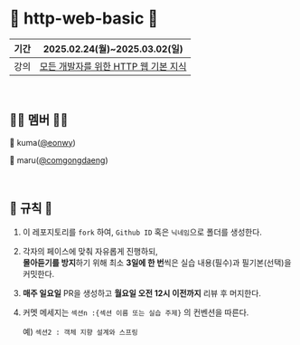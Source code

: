 # 🍃 http-web-basic 🍃

|기간|2025.02.24(월)~2025.03.02(일)|
|--|--|
|강의|[모든 개발자를 위한 HTTP 웹 기본 지식](https://www.inflearn.com/course/http-%EC%9B%B9-%EB%84%A4%ED%8A%B8%EC%9B%8C%ED%81%AC)|

<br>

## 👩‍💻 멤버 👩‍💻
🐻 kuma([@eonwy](https://github.com/eonwy))

🐶 maru([@comgongdaeng](https://github.com/comgongdaeng))


<br>


## 📝 규칙 📝
1. 이 레포지토리를 `fork` 하여, `Github ID` 혹은 `닉네임`으로 폴더를 생성한다.
2. 각자의 페이스에 맞춰 자유롭게 진행하되, <br>**몰아듣기를 방지**하기 위해 최소 **3일에 한 번**씩은 실습 내용(필수)과 필기본(선택)을 커밋한다.
3. **매주 일요일** PR을 생성하고 **월요일 오전 12시 이전까지** 리뷰 후 머지한다.
4. 커멧 메세지는 `섹션n :{섹션 이름 또는 실습 주제}` 의 컨벤션을 따른다.

    예) `섹션2 : 객체 지향 설계와 스프링`
